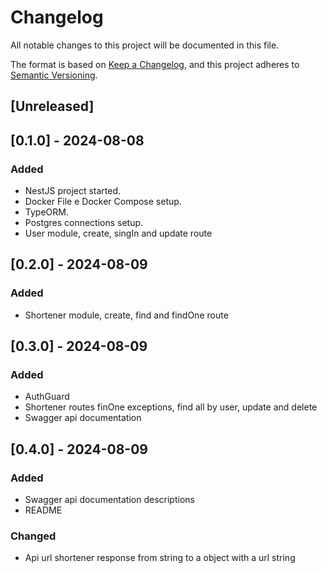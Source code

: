 # Changelog

All notable changes to this project will be documented in this file.

The format is based on [Keep a Changelog](https://keepachangelog.com/en/1.1.0/),
and this project adheres to [Semantic Versioning](https://semver.org/spec/v2.0.0.html).

## [Unreleased]

## [0.1.0] - 2024-08-08
### Added
- NestJS project started.
- Docker File e Docker Compose setup.
- TypeORM.
- Postgres connections setup.
- User module, create, singIn and update route

## [0.2.0] - 2024-08-09
### Added
- Shortener module, create, find and findOne route

## [0.3.0] - 2024-08-09
### Added
- AuthGuard
- Shortener routes finOne exceptions, find all by user, update and delete
- Swagger api documentation

## [0.4.0] - 2024-08-09
### Added
- Swagger api documentation descriptions
- README

### Changed
- Api url shortener response from string to a object with a url string